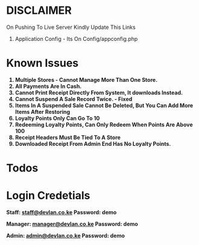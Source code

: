 # DISCLAIMER

On Pushing To Live Server Kindly Update This Links <br>

1. Application Config - Its On Config/appconfig.php <b>

# Known Issues

1. Multiple Stores - Cannot Manage More Than One Store.
2. All Payments Are In Cash.
3. Cannot Print Receipt Directly From System, It downloads Instead.
4. Cannot Suspend A Sale Record Twice. - Fixed
5. Items In A Suspended Sale Cannot Be Deleted, But You Can Add More Items After Restoring
6. Loyalty Points Only Can Go To 10
7. Redeeming Loyalty Points, Can Only Redeem When Points Are Above 100
8. Receipt Headers Must Be Tied To A Store
9. Downloaded Receipt From Admin End Has No Loyalty Points.

# Todos

# Login Credetials

Staff: staff@devlan.co.ke
Password: demo

Manager: manager@devlan.co.ke
Password: demo

Admin: admin@devlan.co.ke
Password: demo

